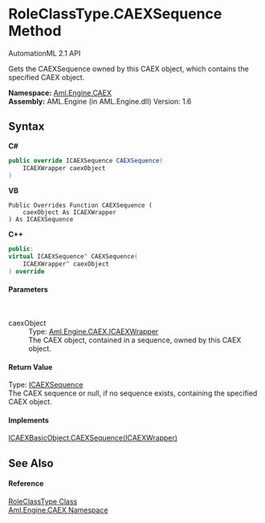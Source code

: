 # RoleClassType.CAEXSequence Method 
AutomationML 2.1 API 

Gets the CAEXSequence owned by this CAEX object, which contains the specified CAEX object.

**Namespace:**&nbsp;<a href="N_Aml_Engine_CAEX">Aml.Engine.CAEX</a><br />**Assembly:**&nbsp;AML.Engine (in AML.Engine.dll) Version: 1.6

## Syntax

**C#**<br />
``` C#
public override ICAEXSequence CAEXSequence(
	ICAEXWrapper caexObject
)
```

**VB**<br />
``` VB
Public Overrides Function CAEXSequence ( 
	caexObject As ICAEXWrapper
) As ICAEXSequence
```

**C++**<br />
``` C++
public:
virtual ICAEXSequence^ CAEXSequence(
	ICAEXWrapper^ caexObject
) override
```


#### Parameters
&nbsp;<dl><dt>caexObject</dt><dd>Type: <a href="T_Aml_Engine_CAEX_ICAEXWrapper">Aml.Engine.CAEX.ICAEXWrapper</a><br />The CAEX object, contained in a sequence, owned by this CAEX object.</dd></dl>

#### Return Value
Type: <a href="T_Aml_Engine_CAEX_ICAEXSequence">ICAEXSequence</a><br />The CAEX sequence or null, if no sequence exists, containing the specified CAEX object.

#### Implements
<a href="M_Aml_Engine_CAEX_ICAEXBasicObject_CAEXSequence">ICAEXBasicObject.CAEXSequence(ICAEXWrapper)</a><br />

## See Also


#### Reference
<a href="T_Aml_Engine_CAEX_RoleClassType">RoleClassType Class</a><br /><a href="N_Aml_Engine_CAEX">Aml.Engine.CAEX Namespace</a><br />